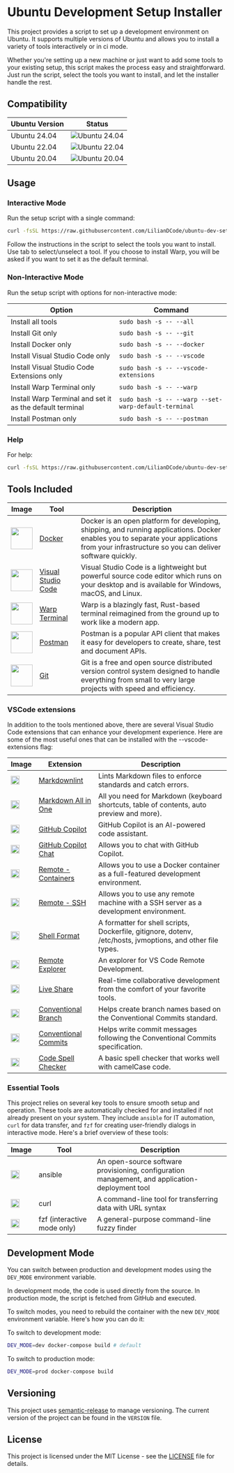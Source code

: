 # Ubuntu Development Setup Installer

This project provides a script to set up a development environment on Ubuntu. It supports multiple versions of Ubuntu and allows you to install a variety of tools interactively or in ci mode.

Whether you're setting up a new machine or just want to add some tools to your existing setup, this script makes the process easy and straightforward. Just run the script, select the tools you want to install, and let the installer handle the rest.

## Compatibility

| Ubuntu Version | Status |
| -------------- | ------ |
| Ubuntu 24.04   | ![Ubuntu 24.04](https://github.com/LilianDCode/ubuntu-setup/actions/workflows/ci.yml/badge.svg?branch=main&event=push&job=test-setup&matrix=os=ubuntu-24.04) |
| Ubuntu 22.04   | ![Ubuntu 22.04](https://github.com/LilianDCode/ubuntu-setup/actions/workflows/ci.yml/badge.svg?branch=main&event=push&job=test-setup&matrix=os=ubuntu-22.04) |
| Ubuntu 20.04   | ![Ubuntu 20.04](https://github.com/LilianDCode/ubuntu-setup/actions/workflows/ci.yml/badge.svg?branch=main&event=push&job=test-setup&matrix=os=ubuntu-20.04) |

## Usage

### Interactive Mode

Run the setup script with a single command:

```sh
curl -fsSL https://raw.githubusercontent.com/LilianDCode/ubuntu-dev-setup/main/setup.sh | sudo bash
```

Follow the instructions in the script to select the tools you want to install. Use tab to select/unselect a tool. If you choose to install Warp, you will be asked if you want to set it as the default terminal.

### Non-Interactive Mode

Run the setup script with options for non-interactive mode:

| Option | Command |
| --- | --- |
| Install all tools | ```sudo bash -s -- --all ``` |
| Install Git only | ```sudo bash -s -- --git ``` |
| Install Docker only | ```sudo bash -s -- --docker ``` |
| Install Visual Studio Code only | ```sudo bash -s -- --vscode ``` |
| Install Visual Studio Code Extensions only | ```sudo bash -s -- --vscode-extensions ``` |
| Install Warp Terminal only | ```sudo bash -s -- --warp ``` |
| Install Warp Terminal and set it as the default terminal | ```sudo bash -s -- --warp --set-warp-default-terminal ``` |
| Install Postman only | ```sudo bash -s -- --postman ``` |

### Help

For help:

```sh
curl -fsSL https://raw.githubusercontent.com/LilianDCode/ubuntu-dev-setup/main/setup.sh | sudo bash -s -- --help
```

## Tools Included

| Image | Tool | Description |
| --- | --- | --- |
| <img src="https://blog.lecacheur.com/wp-content/uploads/2014/10/docker.png" width="50"> | <a href="https://www.docker.com/" target="_blank">Docker</a> | Docker is an open platform for developing, shipping, and running applications. Docker enables you to separate your applications from your infrastructure so you can deliver software quickly. |
| <img src="https://cdn.neowin.com/news/images/uploaded/2023/07/1688749943_vscode_story.jpg" width="50"> | <a href="https://code.visualstudio.com/" target="_blank">Visual Studio Code</a> | Visual Studio Code is a lightweight but powerful source code editor which runs on your desktop and is available for Windows, macOS, and Linux. |
| <img src="https://assets-global.website-files.com/64b7506ad75bbfcf43a51e90/64c970e9f2b2687e46074f4e_6427349e1bf2f0846cf732ac_blogCover.png" width="50"> | <a href="https://www.warp.dev/" target="_blank">Warp Terminal</a> | Warp is a blazingly fast, Rust-based terminal reimagined from the ground up to work like a modern app. |
| <img src="https://assets.getpostman.com/common-share/postman-logo-stacked.svg" width="50"> | <a href="https://www.postman.com/" target="_blank">Postman</a> | Postman is a popular API client that makes it easy for developers to create, share, test and document APIs. |
| <img src="https://git-scm.com/images/logos/downloads/Git-Icon-1788C.png" width="50"> | <a href="https://git-scm.com/" target="_blank">Git</a> | Git is a free and open source distributed version control system designed to handle everything from small to very large projects with speed and efficiency. |

### VSCode extensions

In addition to the tools mentioned above, there are several Visual Studio Code extensions that can enhance your development experience. Here are some of the most useful ones that can be installed with the --vscode-extensions flag:

| Image | Extension | Description |
| --- | --- | --- |
| <img src="https://davidanson.gallerycdn.vsassets.io/extensions/davidanson/vscode-markdownlint/0.55.0/1713329425871/Microsoft.VisualStudio.Services.Icons.Default" width="20px"> | [Markdownlint](https://marketplace.visualstudio.com/items?itemName=DavidAnson.vscode-markdownlint) | Lints Markdown files to enforce standards and catch errors. |
| <img src="https://yzhang.gallerycdn.vsassets.io/extensions/yzhang/markdown-all-in-one/3.6.2/1705324444519/Microsoft.VisualStudio.Services.Icons.Default" width="20px"> | [Markdown All in One](https://marketplace.visualstudio.com/items?itemName=yzhang.markdown-all-in-one) | All you need for Markdown (keyboard shortcuts, table of contents, auto preview and more). |
| <img src="https://github.gallerycdn.vsassets.io/extensions/github/copilot/1.194.886/1716168894754/Microsoft.VisualStudio.Services.Icons.Default" width="20px"> | [GitHub Copilot](https://marketplace.visualstudio.com/items?itemName=GitHub.copilot) | GitHub Copilot is an AI-powered code assistant. |
| <img src="https://github.gallerycdn.vsassets.io/extensions/github/copilot-chat/0.16.2024051702/1715969194263/Microsoft.VisualStudio.Services.Icons.Default" width="20px"> | [GitHub Copilot Chat](https://marketplace.visualstudio.com/items?itemName=GitHub.copilot-chat) | Allows you to chat with GitHub Copilot. |
| <img src="https://ms-vscode-remote.gallerycdn.vsassets.io/extensions/ms-vscode-remote/remote-containers/0.366.0/1715895473555/Microsoft.VisualStudio.Services.Icons.Default" width="20px"> | [Remote - Containers](https://marketplace.visualstudio.com/items?itemName=ms-vscode-remote.remote-containers) | Allows you to use a Docker container as a full-featured development environment. |
| <img src="https://ms-vscode-remote.gallerycdn.vsassets.io/extensions/ms-vscode-remote/remote-ssh/0.112.2024051615/1715872815013/Microsoft.VisualStudio.Services.Icons.Default" width="20px"> | [Remote - SSH](https://marketplace.visualstudio.com/items?itemName=ms-vscode-remote.remote-ssh) | Allows you to use any remote machine with a SSH server as a development environment. |
| <img src="https://foxundermoon.gallerycdn.vsassets.io/extensions/foxundermoon/shell-format/7.2.5/1676969811685/Microsoft.VisualStudio.Services.Icons.Default" width="20px"> | [Shell Format](https://marketplace.visualstudio.com/items?itemName=foxundermoon.shell-format) | A formatter for shell scripts, Dockerfile, gitignore, dotenv, /etc/hosts, jvmoptions, and other file types. |
| <img src="https://ms-vscode.gallerycdn.vsassets.io/extensions/ms-vscode/remote-explorer/0.5.2024051509/1715766079301/Microsoft.VisualStudio.Services.Icons.Default" width="20px"> | [Remote Explorer](https://marketplace.visualstudio.com/items?itemName=ms-vscode.remote-explorer) | An explorer for VS Code Remote Development. |
| <img src="https://ms-vsliveshare.gallerycdn.vsassets.io/extensions/ms-vsliveshare/vsliveshare/1.0.5918/1709669798447/Microsoft.VisualStudio.Services.Icons.Default" width="20px"> | [Live Share](https://marketplace.visualstudio.com/items?itemName=ms-vsliveshare.vsliveshare) | Real-time collaborative development from the comfort of your favorite tools. |
| <img src="https://pshaddel.gallerycdn.vsassets.io/extensions/pshaddel/conventional-branch/0.1.1/1687871101817/Microsoft.VisualStudio.Services.Icons.Default" width="20px"> | [Conventional Branch](https://marketplace.visualstudio.com/items?itemName=pshaddel.conventional-branch) | Helps create branch names based on the Conventional Commits standard. |
| <img src="https://vivaxy.gallerycdn.vsassets.io/extensions/vivaxy/vscode-conventional-commits/1.25.0/1672399638528/Microsoft.VisualStudio.Services.Icons.Default" width="20px"> | [Conventional Commits](https://marketplace.visualstudio.com/items?itemName=vivaxy.vscode-conventional-commits) | Helps write commit messages following the Conventional Commits specification. |
| <img src="https://streetsidesoftware.gallerycdn.vsassets.io/extensions/streetsidesoftware/code-spell-checker/3.0.1/1694424431035/Microsoft.VisualStudio.Services.Icons.Default" width="20px"> | [Code Spell Checker](https://marketplace.visualstudio.com/items?itemName=streetsidesoftware.code-spell-checker) | A basic spell checker that works well with camelCase code. |

### Essential Tools

This project relies on several key tools to ensure smooth setup and operation. These tools are automatically checked for and installed if not already present on your system. They include `ansible` for IT automation, `curl` for data transfer, and `fzf` for creating user-friendly dialogs in interactive mode. Here's a brief overview of these tools:

| Image | Tool | Description |
| --- | --- | --- |
| <img src="https://ansible.com/favicon.ico" width="20"> | ansible | An open-source software provisioning, configuration management, and application-deployment tool |
| <img src="https://curl.se/logo/curl-logo.svg" width="20"> | curl | A command-line tool for transferring data with URL syntax |
| <img src="https://avatars.githubusercontent.com/u/700826?s=48&v=4" width="20"> | fzf (interactive mode only) | A general-purpose command-line fuzzy finder |

## Development Mode

You can switch between production and development modes using the `DEV_MODE` environment variable. 

In development mode, the code is used directly from the source. In production mode, the script is fetched from GitHub and executed.

To switch modes, you need to rebuild the container with the new `DEV_MODE` environment variable. Here's how you can do it:

To switch to development mode:

```bash
DEV_MODE=dev docker-compose build # default
```

To switch to production mode:

```bash
DEV_MODE=prod docker-compose build
```

## Versioning

This project uses [semantic-release](https://semantic-release.gitbook.io/semantic-release/) to manage versioning. The current version of the project can be found in the `VERSION` file.

## License

This project is licensed under the MIT License - see the [LICENSE](LICENSE) file for details.
